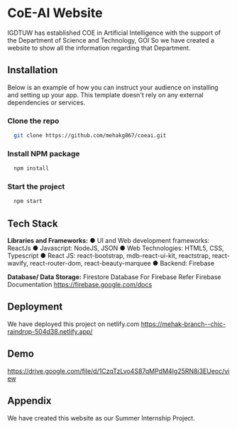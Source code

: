 

# CoE-AI Website

IGDTUW has established COE in Artificial Intelligence with the support of the Department 
of Science and Technology, GOI So we have created a website to show all the information regarding that Department.


## Installation

Below is an example of how you can instruct your audience on installing and setting up your app. This template doesn't rely on any external dependencies or services.

### Clone the repo

```bash
  git clone https://github.com/mehakg867/coeai.git
```
### Install NPM package   
```bash
  npm install
```
### Start the project
```bash
  npm start
```

## Tech Stack

**Libraries and Frameworks:** 
● UI and Web development frameworks: ReactJs
● Javascript: NodeJS, JSON
● Web Technologies: HTML5, CSS, Typescript
● React JS: react-bootstrap, mdb-react-ui-kit, reactstrap, react-wavify, react-router-dom, 
react-beauty-marquee
● Backend: Firebase

**Database/ Data Storage:** Firestore Database
For Firebase Refer Firebase Documentation
https://firebase.google.com/docs


## Deployment
We have deployed this project on netlify.com
https://mehak-branch--chic-raindrop-504d38.netlify.app/





## Demo

https://drive.google.com/file/d/1CzqTzLvo4S87qMPdM4Ig25RN8j3EUeoc/view


## Appendix

We have created this website as our Summer Internship Project.
